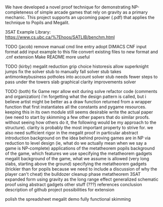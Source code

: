 We have developed a novel proof technique for demonstrating NP-completeness of simple arcade games that rely on gravity as a primary mechanic. This project supports an upcoming paper (<paper-filename>.pdf) that applies the technique to Popils and Megalit. 

3SAT Example Library: https://www.cs.ubc.ca/%7Ehoos/SATLIB/benchm.html

TODO (jacob)
    remove manual cmd line entry
    adopt DIMACS CNF input format
    add input example to this file
    convert existing files to new format and .cnf extension
    Make README more useful

TODO (kirby)
    megalit
        reduction
            grip choice historesis
            allow superknight jumps
            fix the solver stub to manually fall
            solver stub takes antimonkeybusiness potholes into account
            solver stub needs fewer steps to pass under the towers
            slab graphical clarity improvements
        solver

TODO (both)
    fix Game repr
    allow exit during solve
    refactor code (comments and organization)
        i'm forgetting what the design pattern is called, but i believe artist
        might be better as a draw function returned from a wrapper function
        that first instantiates all the constants and pygame resources. keeping
        this in its own module still seems desirable
    write the actual paper (we need to start by skimming a few other papers that do similar proofs. without seeing how others do it, the following would be my approach to the structure). clarity is probably the most important property to strive for. we also need sufficient rigor in the megalit proof in particular
        abstract
        introduction
            background on the idea behind proving games are in NP via reduction to level design (ie, what do we actually mean when we say a game is NP-complete)
        applications of the metatheorem
            popils
                background of the game, which features we use
                specifying the metatheorem gadgets
            megalit
                background of the game, what we assume is allowed (very long slabs, starting above the ground)
                specifying the metatheorem gadgets (trickier than for popils because we need to include a discussion of why the player can't cheat)
                the bulldozer cleanup phase
        metatheorem
            3SAT expanded form
            using gravity as the long range effect
            generalized schematic proof using abstract gadgets
        other stuff (???)
            references
            conclusion
            description of github project
            possibilities for extension

polish the spreadsheet
megalit demo fully functional
skimming